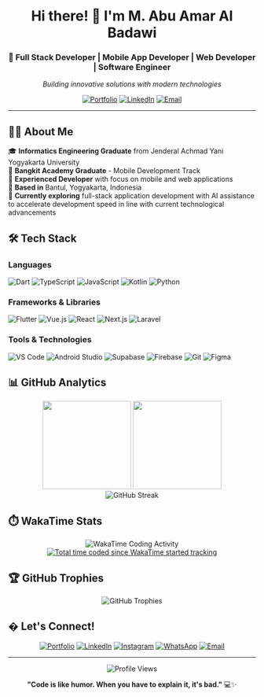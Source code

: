 <div align="center">
  
# Hi there! 👋 I'm M. Abu Amar Al Badawi

### 🚀 Full Stack Developer | Mobile App Developer | Web Developer | Software Engineer

_Building innovative solutions with modern technologies_

[![Portfolio](https://img.shields.io/badge/Portfolio-abuamar.site-blue?style=for-the-badge&logo=google-chrome)](https://abuamar.site)
[![LinkedIn](https://img.shields.io/badge/LinkedIn-Connect-0077B5?style=for-the-badge&logo=linkedin)](https://linkedin.com/in/abu-amar/)
[![Email](https://img.shields.io/badge/Email-Contact-D14836?style=for-the-badge&logo=gmail)](mailto:abuamar.albadawi@gmail.com)

</div>

---

## 👨‍💻 About Me

🎓 **Informatics Engineering Graduate** from Jenderal Achmad Yani Yogyakarta University  
🌟 **Bangkit Academy Graduate** - Mobile Development Track  
💼 **Experienced Developer** with focus on mobile and web applications  
📍 **Based in** Bantul, Yogyakarta, Indonesia  
🌱 **Currently exploring** full-stack application development with AI assistance to accelerate
development speed in line with current technological advancements

## 🛠️ Tech Stack

### Languages

![Dart](https://img.shields.io/badge/Dart-0175C2?style=flat-square&logo=dart&logoColor=white)
![TypeScript](https://img.shields.io/badge/TypeScript-3178C6?style=flat-square&logo=typescript&logoColor=white)
![JavaScript](https://img.shields.io/badge/JavaScript-F7DF1E?style=flat-square&logo=javascript&logoColor=black)
![Kotlin](https://img.shields.io/badge/Kotlin-7F52FF?style=flat-square&logo=kotlin&logoColor=white)
![Python](https://img.shields.io/badge/Python-3776AB?style=flat-square&logo=python&logoColor=white)

### Frameworks & Libraries

![Flutter](https://img.shields.io/badge/Flutter-02569B?style=flat-square&logo=flutter&logoColor=white)
![Vue.js](https://img.shields.io/badge/Vue.js-4FC08D?style=flat-square&logo=vue.js&logoColor=white)
![React](https://img.shields.io/badge/React-61DAFB?style=flat-square&logo=react&logoColor=black)
![Next.js](https://img.shields.io/badge/Next.js-000000?style=flat-square&logo=next.js&logoColor=white)
![Laravel](https://img.shields.io/badge/Laravel-FF2D20?style=flat-square&logo=laravel&logoColor=white)

### Tools & Technologies

![VS Code](https://img.shields.io/badge/VS_Code-007ACC?style=flat-square&logo=visual-studio-code&logoColor=white)
![Android Studio](https://img.shields.io/badge/Android_Studio-3DDC84?style=flat-square&logo=android-studio&logoColor=white)
![Supabase](https://img.shields.io/badge/Supabase-3ECF8E?style=flat-square&logo=supabase&logoColor=white)
![Firebase](https://img.shields.io/badge/Firebase-FFCA28?style=flat-square&logo=firebase&logoColor=black)
![Git](https://img.shields.io/badge/Git-F05032?style=flat-square&logo=git&logoColor=white)
![Figma](https://img.shields.io/badge/Figma-F24E1E?style=flat-square&logo=figma&logoColor=white)

## 📊 GitHub Analytics

<div align="center">
  <img height="180em" src="https://github-readme-stats.vercel.app/api?username=abuamar142&show_icons=true&theme=tokyonight&include_all_commits=true&count_private=true&hide_border=true"/>
  <img height="180em" src="https://github-readme-stats.vercel.app/api/top-langs/?username=abuamar142&layout=compact&langs_count=8&theme=tokyonight&hide_border=true"/>
</div>

<div align="center">
  <img src="https://github-readme-streak-stats.herokuapp.com/?user=abuamar142&theme=tokyonight&hide_border=true" alt="GitHub Streak"/>
</div>

## ⏱️ WakaTime Stats

<div align="center">
  <img src="https://wakatime.com/share/@abuamar/dcd0df39-ad35-4fc1-b28c-89cd046b0a87.svg" alt="WakaTime Coding Activity"/>
</div>

<div align="center">
  <a href="https://wakatime.com/@19497996-b4df-464d-a043-553d58cc77d3">
    <img src="https://wakatime.com/badge/user/19497996-b4df-464d-a043-553d58cc77d3.svg" alt="Total time coded since WakaTime started tracking"/>
  </a>
</div>

## 🏆 GitHub Trophies

<div align="center">
  <img src="https://github-profile-trophy.vercel.app/?username=abuamar142&theme=dracula&no-frame=true&no-bg=false&margin-w=4&row=2&column=5" alt="GitHub Trophies"/>
</div>

## � Let's Connect!

<div align="center">
  
[![Portfolio](https://img.shields.io/badge/🌐_Portfolio-Visit_Website-blue?style=for-the-badge)](https://abuamar.site)
[![LinkedIn](https://img.shields.io/badge/LinkedIn-abu--amar-0077B5?style=for-the-badge&logo=linkedin)](https://linkedin.com/in/abu-amar/)
[![Instagram](https://img.shields.io/badge/Instagram-@abuuamar__-E4405F?style=for-the-badge&logo=instagram)](https://instagram.com/abuuamar_)
[![WhatsApp](https://img.shields.io/badge/WhatsApp-Chat_Now-25D366?style=for-the-badge&logo=whatsapp)](https://wa.me/6281520471914)
[![Email](https://img.shields.io/badge/Email-abuamar.albadawi@gmail.com-D14836?style=for-the-badge&logo=gmail)](mailto:abuamar.albadawi@gmail.com)

</div>

---

<div align="center">
  <img src="https://komarev.com/ghpvc/?username=abuamar142&color=blueviolet&style=flat-square&label=Profile+Views" alt="Profile Views"/>
  
  **"Code is like humor. When you have to explain it, it's bad."** 💻✨
</div>
